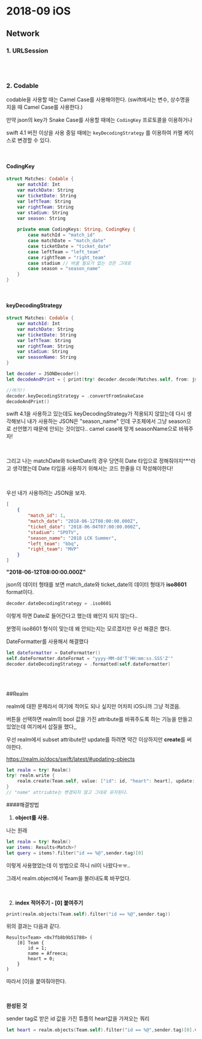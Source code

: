 # 2018-09 iOS

## Network

### 1. URLSession

<br>

<br>

### 2. Codable

codable을 사용할 때는 Camel Case를 사용해야한다. (swift에서는 변수, 상수명을 지을 때 Camel Case를 사용한다.)

만약 json의 key가 Snake Case를 사용할 때에는 `CodingKey` 프로토콜을 이용하거나 

swift 4.1 버전 이상을 사용 중일 때에는 `keyDecodingStrategy` 를 이용하여 카멜 케이스로 변경할 수 있다.

<br>

#### CodingKey

```swift
struct Matches: Codable {
    var matchId: Int
    var matchDate: String
    var ticketDate: String
    var leftTeam: String
    var rightTeam: String
    var stadium: String
    var season: String
    
    private enum CodingKeys: String, CodingKey {
        case matchId = "match_id"
        case matchDate = "match_date"
        case ticketDate = "ticket_date"
        case leftTeam = "left_team"
        case rightTeam = "right_team"
        case stadium // 바꿀 필요가 없는 것은 그대로
        case season = "season_name"
    }
}
```

<br>

#### keyDecodingStrategy

```swift
struct Matches: Codable {
    var matchId: Int
    var matchDate: String
    var ticketDate: String
    var leftTeam: String
    var rightTeam: String
    var stadium: String
    var seasonName: String
}

let decoder = JSONDecoder()
let decodeAndPrint = { print(try! decoder.decode(Matches.self, from: json)) }

//여기!!
decoder.keyDecodingStrategy = .convertFromSnakeCase
decodeAndPrint()
```

swift 4.1을 사용하고 있는데도 keyDecodingStrategy가 적용되지 않았는데 다시 생각해보니 내가 사용하는 JSON은 "season_name" 인데 구조체에서 그냥 season으로 선언했기 때문에 안되는 것이었다.. camel case에 맞게 seasonName으로 바꿔주자!

<br>

그리고 나는 matchDate와 ticketDate의 경우 당연히 Date 타입으로 정해줘야지^*^라고 생각했는데 Date 타입을 사용하기 위해서는 코드 한줄을 더 작성해야한다!

<br>

우선 내가 사용하려는 JSON을 보자.

```json
[
    {
        "match_id": 1,
        "match_date": "2018-06-12T08:00:00.000Z",
        "ticket_date": "2018-06-04T07:00:00.000Z",
        "stadium": "SPOTV",
        "season_name": "2018 LCK Summer",
        "left_team": "bbq",
        "right_team": "MVP"
    }
]
```


**"2018-06-12T08:00:00.000Z"**

json의 데이터 형태를 보면 match_date와 ticket_date의 데이터 형태가 **iso8601** format이다.


```swift
decoder.dateDecodingStrategy = .iso8601
```

이렇게 하면 Date로 들어간다고 했는데 왜인지 되지 않는다..




분명히 iso8601 형식이 맞는데 왜 안되는지는 모르겠지만 우선 해결은 했다.

DateFormatter를 사용해서 해결했다

```swift
let dateformatter = DateFormatter()
self.dateFormatter.dateFormat = "yyyy-MM-dd'T'HH:mm:ss.SSS'Z'"
decoder.dateDecodingStrategy = .formatted(self.dateFormatter)
```

<br>

<br>

##Realm

realm에 대한 문제라서 여기에 적어도 되나 싶지만 어차피 iOS니까 그냥 적겠음.

버튼을 선택하면 realm의  bool 값을 가진 attribute를 바꿔주도록 하는 기능을 만들고 있었는데 여기에서 삽질을 했다,,

우선 realm에서 subset attribute만 update를 하려면 약간 이상하지만 **create**를 써야한다.

https://realm.io/docs/swift/latest/#updating-objects

```swift
let realm = try! Realm()
try! realm.write {
	realm.create(Team.self, value: ["id": id, "heart": heart], update: true)
}
// "name" attriubte는 변경되지 않고 그대로 유지된다.
```



####해결방법

1. **object를 사용.**

나는 원래

```swift
let realm = try! Realm()
var items: Results<Match>?
let query = items?.filter("id == %@",sender.tag)[0]
```

이렇게 사용했었는데 이 방법으로 하니 nil이 나왔다ㅠㅠ..

그래서 realm.object에서 Team을 불러내도록 바꾸었다.

<br>

2. **index 적어주기 - [0] 붙여주기**

```swift
print(realm.objects(Team.self).filter("id == %@",sender.tag))
```



위의 결과는 다음과 같다.

```
Results<Team> <0x7fb8b9b51780> (
	[0] Team {
		id = 1;
		name = Afreeca;
		heart = 0;
	}
)
```

따라서 [0]을 붙여줘야한다.



<br>

**완성된 것**

sender tag로 받은 id 값을 가진 튜플의 heart값을 가져오는 쿼리 

```swift
let heart = realm.objects(Team.self).filter("id == %@",sender.tag)[0].value(forKeyPath: "heart") as? Bool
```



